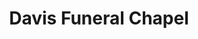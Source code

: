 ---
title: "Davis Funeral Chapel"
url: /leavenworth/davis-funeral-chapel/
shop: funeral directors
---